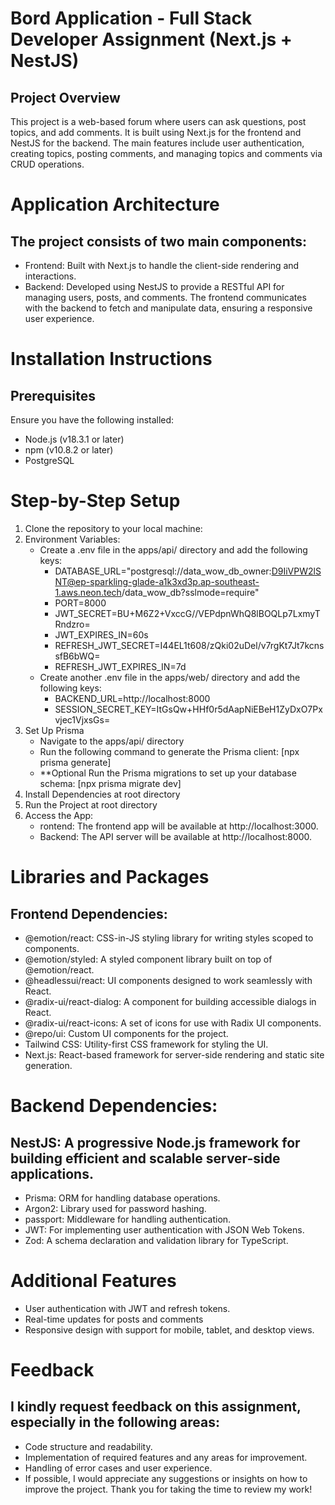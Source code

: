 # Bord Application - Full Stack Developer Assignment (Next.js + NestJS)

## Project Overview
This project is a web-based forum where users can ask questions, post topics, and add comments. It is built using Next.js for the frontend and NestJS for the backend. The main features include user authentication, creating topics, posting comments, and managing topics and comments via CRUD operations.

# Application Architecture
## The project consists of two main components:
- Frontend: Built with Next.js to handle the client-side rendering and interactions.
- Backend: Developed using NestJS to provide a RESTful API for managing users, posts, and comments.
The frontend communicates with the backend to fetch and manipulate data, ensuring a responsive user experience.

# Installation Instructions
## Prerequisites
Ensure you have the following installed:
- Node.js (v18.3.1 or later)
- npm (v10.8.2 or later)
- PostgreSQL

# Step-by-Step Setup
1. Clone the repository to your local machine:
2. Environment Variables:
    - Create a .env file in the apps/api/ directory and add the following keys:
        - DATABASE_URL="postgresql://data_wow_db_owner:D9IiVPW2lSNT@ep-sparkling-glade-a1k3xd3p.ap-southeast-1.aws.neon.tech/data_wow_db?sslmode=require"
        - PORT=8000
        - JWT_SECRET=BU+M6Z2+VxccG//VEPdpnWhQ8lBOQLp7LxmyTRndzro=
        - JWT_EXPIRES_IN=60s
        - REFRESH_JWT_SECRET=I44EL1t608/zQki02uDel/v7rgKt7Jt7kcnssfB6bWQ=
        - REFRESH_JWT_EXPIRES_IN=7d
    - Create another .env file in the apps/web/ directory and add the following keys:
        - BACKEND_URL=http://localhost:8000
        - SESSION_SECRET_KEY=ItGsQw+HHf0r5dAapNiEBeH1ZyDxO7Pxvjec1VjxsGs=
3. Set Up Prisma
    - Navigate to the apps/api/ directory
    - Run the following command to generate the Prisma client: [npx prisma generate]
    - **Optional Run the Prisma migrations to set up your database schema: [npx prisma migrate dev]
4. Install Dependencies at root directory
5. Run the Project at root directory
6. Access the App:
    - rontend: The frontend app will be available at http://localhost:3000.
    - Backend: The API server will be available at http://localhost:8000.

# Libraries and Packages
## Frontend Dependencies:
- @emotion/react: CSS-in-JS styling library for writing styles scoped to components.
- @emotion/styled: A styled component library built on top of @emotion/react.
- @headlessui/react: UI components designed to work seamlessly with React.
- @radix-ui/react-dialog: A component for building accessible dialogs in React.
- @radix-ui/react-icons: A set of icons for use with Radix UI components.
- @repo/ui: Custom UI components for the project.
- Tailwind CSS: Utility-first CSS framework for styling the UI.
- Next.js: React-based framework for server-side rendering and static site generation.

# Backend Dependencies:
## NestJS: A progressive Node.js framework for building efficient and scalable server-side applications.
- Prisma: ORM for handling database operations.
- Argon2: Library used for password hashing.
- passport: Middleware for handling authentication.
- JWT: For implementing user authentication with JSON Web Tokens.
- Zod: A schema declaration and validation library for TypeScript.

# Additional Features
- User authentication with JWT and refresh tokens.
- Real-time updates for posts and comments
- Responsive design with support for mobile, tablet, and desktop views.

# Feedback
## I kindly request feedback on this assignment, especially in the following areas:
- Code structure and readability.
- Implementation of required features and any areas for improvement.
- Handling of error cases and user experience.
- If possible, I would appreciate any suggestions or insights on how to improve the project. Thank you for taking the time to review my work!